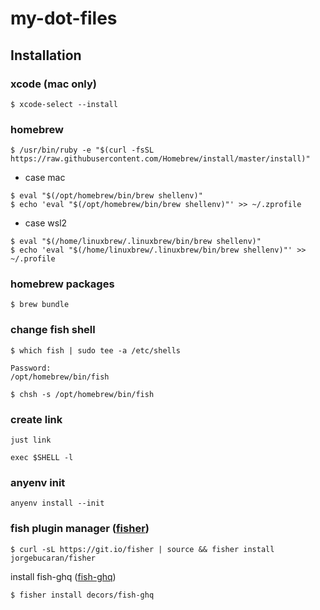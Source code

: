 # my-dot-files

## Installation

### xcode (mac only)
```
$ xcode-select --install
```

### homebrew
```
$ /usr/bin/ruby -e "$(curl -fsSL https://raw.githubusercontent.com/Homebrew/install/master/install)"
```

- case mac
```
$ eval "$(/opt/homebrew/bin/brew shellenv)"
$ echo 'eval "$(/opt/homebrew/bin/brew shellenv)"' >> ~/.zprofile
```

- case wsl2
```
$ eval "$(/home/linuxbrew/.linuxbrew/bin/brew shellenv)"
$ echo 'eval "$(/home/linuxbrew/.linuxbrew/bin/brew shellenv)"' >> ~/.profile
```


### homebrew packages
```
$ brew bundle
```


### change fish shell
```
$ which fish | sudo tee -a /etc/shells

Password:
/opt/homebrew/bin/fish
```
```
$ chsh -s /opt/homebrew/bin/fish
```

### create link
```
just link
```
```
exec $SHELL -l
```

### anyenv init
```
anyenv install --init
```

### fish plugin manager ([fisher](https://github.com/jorgebucaran/fisher))
```
$ curl -sL https://git.io/fisher | source && fisher install jorgebucaran/fisher
```

install fish-ghq ([fish-ghq](https://github.com/decors/fish-ghq))
```
$ fisher install decors/fish-ghq
```